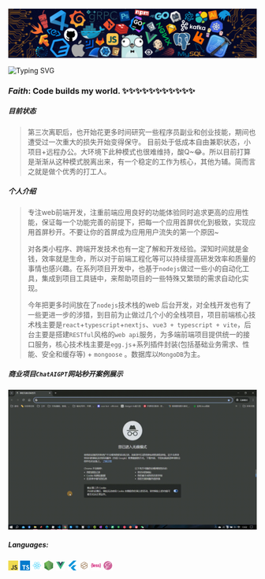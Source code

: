 ![](https://github.com/lxw-bfw/lxw-bfw/blob/main/header_.png?raw=true)

![Typing SVG](https://readme-typing-svg.demolab.com?font=Fira+Code&size=16&pause=1000&random=false&width=444&lines=Welcome%2C+visitor.+Wishing+you+a+wonderful+day%E2%9C%A8)

### *Faith*:  Code builds my world. ✨✨✨✨✨✨✨✨✨✨✨

##### 目前状态

> 第三次离职后，也开始花更多时间研究一些程序员副业和创业技能，期间也遭受过一次重大的损失开始变得保守。 目前处于低成本自由兼职状态，小项目+远程办公。大环境下此种模式也很难维持，酸Q~😂。所以目前打算是渐渐从这种模式脱离出来，有一个稳定的工作为核心，其他为辅。简而言之就是做个优秀的打工人。

##### 个人介绍

> 专注web前端开发，注重前端应用良好的功能体验同时追求更高的应用性能，保证每一个功能完善的前提下，把每一个应用首屏优化到极致，实现应用首屏秒开。不要让你的首屏成为应用用户流失的第一个原因~
>
> 对各类小程序、跨端开发技术也有一定了解和开发经验。深知时间就是金钱，效率就是生命，所以对于前端工程化等可以持续提高研发效率和质量的事情也感兴趣。在系列项目开发中，也基于`nodejs`做过一些小的自动化工具，集成到项目工具链中，来帮助项目的一些特殊又繁琐的需求自动化实现。
>
> 今年把更多时间放在了`nodejs`技术栈的web 后台开发，对全栈开发也有了一些更进一步的涉猎，到目前为止做过几个小的全栈项目，项目前端核心技术栈主要是`react`+`typescript`+`nextjs`、`vue3 + typescript + vite`，后台主要是搭建`RESTful`风格的`web api`服务，为多端前端项目提供统一的接口服务，核心技术栈主要是`egg.js`+系列插件封装(包括基础业务需求、性能、安全和缓存等) + `mongoose` 。数据库以`MongoDB`为主。

##### 商业项目`ChatAIGPT`网站秒开案例展示

![int](https://github.com/lxw-bfw/lxw-bfw/blob/main/static/demonstration.gif?raw=true)

##### **Languages:**  

<code><img height="20" src="https://raw.githubusercontent.com/lxw-bfw/lxw-bfw/main/static/javascript.png"></code>
<code><img height="20" src="https://raw.githubusercontent.com/lxw-bfw/lxw-bfw/main/static/typescript.png"></code>
<code><img height="20" src="https://raw.githubusercontent.com/lxw-bfw/lxw-bfw/main/static/react.png"></code>
<code><img height="20" src="https://raw.githubusercontent.com/lxw-bfw/lxw-bfw/main/static/nodejs.png"></code>
<code><img height="20" src="https://raw.githubusercontent.com/lxw-bfw/lxw-bfw/main/static/Vue.png"></code>
<code><img height="20" src="https://raw.githubusercontent.com/lxw-bfw/lxw-bfw/main/static/flutter.png"></code>
<code><img height="20" src="https://raw.githubusercontent.com/lxw-bfw/lxw-bfw/main/static/miniProgram.png"></code>
<code><img height="20" src="https://raw.githubusercontent.com/lxw-bfw/lxw-bfw/main/static/less.png"></code>
<code><img height="20" src="https://raw.githubusercontent.com/lxw-bfw/lxw-bfw/main/static/css-sass.png"></code>

